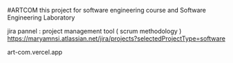 #ARTCOM
this project for software engineering course and Software Engineering Laboratory


jira pannel : project management tool ( scrum methodology )
https://maryamnsi.atlassian.net/jira/projects?selectedProjectType=software

art-com.vercel.app
